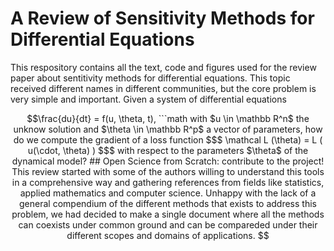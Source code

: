# A Review of Sensitivity Methods for Differential Equations 

This respository contains all the text, code and figures used for the review paper about sentitivity methods for differential equations. This topic received different names in different communities, but the core problem is very simple and important. Given a system of differential equations 
```math
\frac{du}{dt} = f(u, \theta, t),
```math
with $u \in \mathbb R^n$ the unknow solution and $\theta \in \mathbb R^p$ a vector of parameters, how do we compute the gradient of a loss function 
$$$
\mathcal L (\theta) = L ( u(\cdot, \theta) )
$$$
with respect to the parameters $\theta$ of the dynamical model? 

## Open Science from Scratch: contribute to the project! 

This review started with some of the authors willing to understand this tools in a comprehensive way and gathering references from fields like statistics, applied mathematics and computer science. Unhappy with the lack of a general compendium of the different methods that exists to address this problem, we had decided to make a single document where all the methods can coexists under common ground and can be compareded under their different scopes and domains of applications.  
